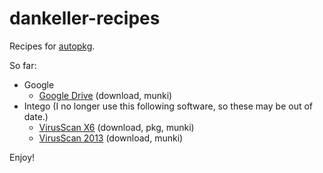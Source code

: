 dankeller-recipes
=======

Recipes for [autopkg](https://github.com/autopkg/autopkg).

So far:

* Google
	* [Google Drive](GoogleDrive) (download, munki)
* Intego (I no longer use this following software, so these may be out of date.)
	* [VirusScan X6](VirusBarrierX6) (download, pkg, munki)
	* [VirusScan 2013](VirusBarrier2013) (download, munki)

Enjoy!

